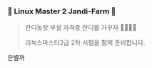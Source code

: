 ### :penguin: ​Linux Master 2 Jandi-Farm :penguin:

> 잔디농장 부설 자격증 잔디를 가꾸자 :green_apple::green_heart::evergreen_tree::school:
>
> 리눅스마스터2급 2차 시험을 함께 준비합니다.



은별꺼
